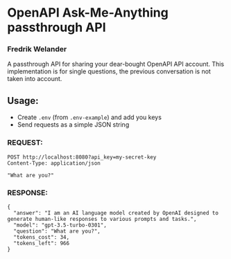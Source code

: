 # OpenAPI Ask-Me-Anything passthrough API
### Fredrik Welander

A passthrough API for sharing your dear-bought OpenAPI API account. This implementation is for single questions, the previous conversation is not taken into account.

## Usage:

- Create `.env` (from `.env-example`) and add you keys
- Send requests as a simple JSON string

### REQUEST:

```
POST http://localhost:8080?api_key=my-secret-key
Content-Type: application/json

"What are you?"

```
### RESPONSE:

```
{
  "answer": "I am an AI language model created by OpenAI designed to generate human-like responses to various prompts and tasks.",
  "model": "gpt-3.5-turbo-0301",
  "question": "What are you?",
  "tokens_cost": 34,
  "tokens_left": 966
}
```


